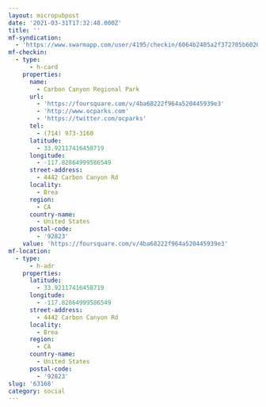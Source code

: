 ```yaml
---
layout: micropubpost
date: '2021-03-31T17:32:48.000Z'
title: ''
mf-syndication:
  - 'https://www.swarmapp.com/user/4195/checkin/6064b2405a2f372705b6020b'
mf-checkin:
  - type:
      - h-card
    properties:
      name:
        - Carbon Canyon Regional Park
      url:
        - 'https://foursquare.com/v/4ba68222f964a520445939e3'
        - 'http://www.ocparks.com'
        - 'https://twitter.com/ocparks'
      tel:
        - (714) 973-3160
      latitude:
        - 33.92117416458719
      longitude:
        - -117.82864999586549
      street-address:
        - 4442 Carbon Canyon Rd
      locality:
        - Brea
      region:
        - CA
      country-name:
        - United States
      postal-code:
        - '92823'
    value: 'https://foursquare.com/v/4ba68222f964a520445939e3'
mf-location:
  - type:
      - h-adr
    properties:
      latitude:
        - 33.92117416458719
      longitude:
        - -117.82864999586549
      street-address:
        - 4442 Carbon Canyon Rd
      locality:
        - Brea
      region:
        - CA
      country-name:
        - United States
      postal-code:
        - '92823'
slug: '63168'
category: social
---
```

